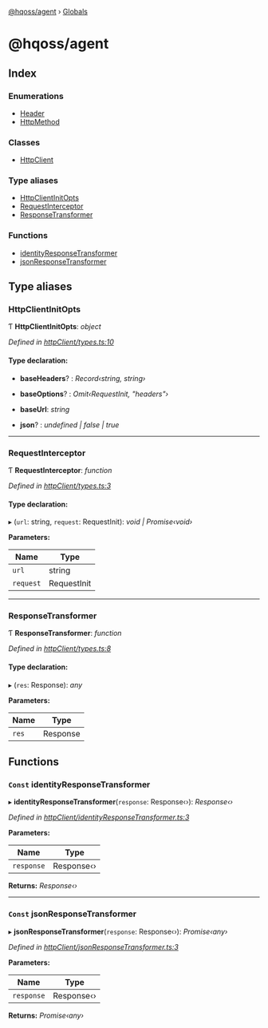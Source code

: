 [@hqoss/agent](README.md) › [Globals](globals.md)

# @hqoss/agent

## Index

### Enumerations

* [Header](enums/header.md)
* [HttpMethod](enums/httpmethod.md)

### Classes

* [HttpClient](classes/httpclient.md)

### Type aliases

* [HttpClientInitOpts](globals.md#httpclientinitopts)
* [RequestInterceptor](globals.md#requestinterceptor)
* [ResponseTransformer](globals.md#responsetransformer)

### Functions

* [identityResponseTransformer](globals.md#const-identityresponsetransformer)
* [jsonResponseTransformer](globals.md#const-jsonresponsetransformer)

## Type aliases

###  HttpClientInitOpts

Ƭ **HttpClientInitOpts**: *object*

*Defined in [httpClient/types.ts:10](https://github.com/hqoss/node-agent/blob/6204dd6/src/httpClient/types.ts#L10)*

#### Type declaration:

* **baseHeaders**? : *Record‹string, string›*

* **baseOptions**? : *Omit‹RequestInit, "headers"›*

* **baseUrl**: *string*

* **json**? : *undefined | false | true*

___

###  RequestInterceptor

Ƭ **RequestInterceptor**: *function*

*Defined in [httpClient/types.ts:3](https://github.com/hqoss/node-agent/blob/6204dd6/src/httpClient/types.ts#L3)*

#### Type declaration:

▸ (`url`: string, `request`: RequestInit): *void | Promise‹void›*

**Parameters:**

Name | Type |
------ | ------ |
`url` | string |
`request` | RequestInit |

___

###  ResponseTransformer

Ƭ **ResponseTransformer**: *function*

*Defined in [httpClient/types.ts:8](https://github.com/hqoss/node-agent/blob/6204dd6/src/httpClient/types.ts#L8)*

#### Type declaration:

▸ (`res`: Response): *any*

**Parameters:**

Name | Type |
------ | ------ |
`res` | Response |

## Functions

### `Const` identityResponseTransformer

▸ **identityResponseTransformer**(`response`: Response‹›): *Response‹›*

*Defined in [httpClient/identityResponseTransformer.ts:3](https://github.com/hqoss/node-agent/blob/6204dd6/src/httpClient/identityResponseTransformer.ts#L3)*

**Parameters:**

Name | Type |
------ | ------ |
`response` | Response‹› |

**Returns:** *Response‹›*

___

### `Const` jsonResponseTransformer

▸ **jsonResponseTransformer**(`response`: Response‹›): *Promise‹any›*

*Defined in [httpClient/jsonResponseTransformer.ts:3](https://github.com/hqoss/node-agent/blob/6204dd6/src/httpClient/jsonResponseTransformer.ts#L3)*

**Parameters:**

Name | Type |
------ | ------ |
`response` | Response‹› |

**Returns:** *Promise‹any›*

